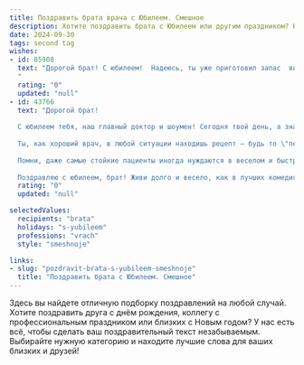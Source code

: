 ```yaml
---
title: Поздравить брата врача с Юбилеем. Смешное
description: Хотите поздравить брата с Юбилеем или другим праздником? Наш ИИ создаст незабываемое поздравление, а вы обязательно выделитесь среди других.  
date: 2024-09-30
tags: second tag
wishes:
- id: 85908
  text: "Дорогой брат! С юбилеем!  Надеюсь, ты уже приготовил запас  витаминов –  ведь сегодня тебе предстоит выдержать шквал поздравлений от родных и близких!  Пусть твоя жизнь будет такой же яркой и насыщенной, как твоя профессиональная деятельность –  только без ночных вызовов и капризных пациентов (ну, почти без них!).  Желаю тебе крепкого здоровья (тебе-то оно особенно нужно!),  бесконечного терпения (с нами, родными) и  достаточно свободного времени для всего, что тебе нравится – кроме работы, конечно!  С праздником, доктор!
  "
  rating: "0"
  updated: "null"
- id: 43766
  text: "Дорогой брат!
  
  С юбилеем тебя, наш главный доктор и шоумен! Сегодня твой день, а значит, в больницах должно быть тихо — всем зажившим на твоём приёме нужно отдохнуть от твоих шуток!
  
  Ты, как хороший врач, в любой ситуации находишь рецепт — будь то \"переедание\" счастья или \"недостаток\" смеха. Желаю тебе, чтобы каждая твоя операция по извлечению радости из жизни проходила без осложнений, а диагноз \"усталость\" никогда не провозглашался!
  
  Помни, даже самые стойкие пациенты иногда нуждаются в веселом и быстром варианте лечения — твоих шутках! Держи под контролем свой стетоскоп и, разумеется, свое чувство юмора! Пусть в жизни будет только здоровых смс, непрерывный поток счастья и никаких побочных эффектов от счастья!
  
  Поздравляю с юбилеем, брат! Живи долго и весело, как в лучших комедиях!"
  rating: "0"
  updated: "null"

selectedValues:
  recipients: "brata"
  holidays: "s-yubileem"
  professions: "vrach"
  style: "smeshnoje"

links:
- slug: "pozdravit-brata-s-yubileem-smeshnoje"
  title: "Поздравить брата с Юбилеем. Смешное"
---
```


Здесь вы найдете отличную подборку поздравлений на любой случай.
Хотите поздравить друга с днём рождения, коллегу с профессиональным праздником или близких с Новым годом? У нас есть всё, чтобы сделать ваш поздравительный текст незабываемым. Выбирайте нужную категорию и находите лучшие слова для ваших близких и друзей!
